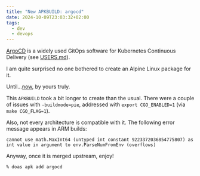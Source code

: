 ```yaml
---
title: "New APKBUILD: argocd"
date: 2024-10-09T23:03:32+02:00
tags:
  - dev
  - devops
---
```


[ArgoCD](https://argo-cd.readthedocs.io/en/stable/) is a widely used GitOps
software for Kubernetes Continuous Delivery (see
[USERS.md](https://github.com/argoproj/argo-cd/blob/master/USERS.md)).

I am quite surprised no one bothered to create an Alpine Linux package for it.

Until...[now](https://gitlab.alpinelinux.org/alpine/aports/-/merge_requests/73305),
by yours truly.

<!--more-->

This `APKBUILD` took a bit longer to create than the usual.
There were a couple of issues with `-buildmode=pie`, addressed with
`export CGO_ENABLED=1` (via `make CGO_FLAG=1`).

Also, not every architecture is compatible with it. The following error message
appears in ARM builds:

```
cannot use math.MaxInt64 (untyped int constant 9223372036854775807) as int value in argument to env.ParseNumFromEnv (overflows)
```

Anyway, once it is merged upstream, enjoy!

```shell
% doas apk add argocd
```
